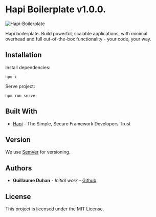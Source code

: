 # Hapi Boilerplate v1.0.0.

![Hapi-Boilerplate](https://myhappyagency.com/blog/wp-content/uploads/2019/12/hapi-node-logo.png)

Hapi boilerplate.
Build powerful, scalable applications, with minimal overhead and full out-of-the-box functionality - your code, your way.

## Installation

Install dependencies:
```
npm i
```
Serve project:
```
npm run serve
```

## Built With

* [Hapi](https://github.com/hapijs/hapi) - The Simple, Secure Framework Developers Trust

## Version

We use [SemVer](http://semver.org/) for versioning.

## Authors

* **Guillaume Duhan** - *Initial work* - [Github](https://github.com/guillaumeduhan)

## License

This project is licensed under the MIT License.
